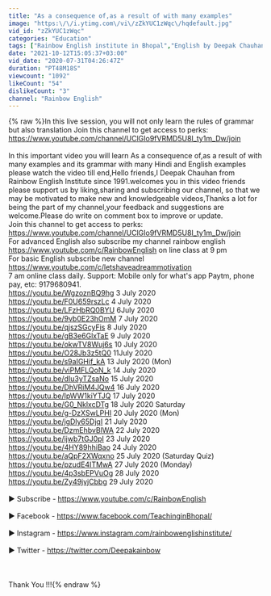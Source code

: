 ```yaml
---
title: "As a consequence of,as a result of with many examples"
image: "https:\/\/i.ytimg.com\/vi\/zZkYUC1zWqc\/hqdefault.jpg"
vid_id: "zZkYUC1zWqc"
categories: "Education"
tags: ["Rainbow English institute in Bhopal","English by Deepak Chauhan","best English classes to learn"]
date: "2021-10-12T15:05:37+03:00"
vid_date: "2020-07-31T04:26:47Z"
duration: "PT48M18S"
viewcount: "1092"
likeCount: "54"
dislikeCount: "3"
channel: "Rainbow English"
---
```

{% raw %}In this live session, you will not only learn the rules of grammar but also translation Join this channel to get access to perks:<br /><a rel="nofollow" target="blank" href="https://www.youtube.com/channel/UClGIo9fVRMD5U8I_ty1m_Dw/join">https://www.youtube.com/channel/UClGIo9fVRMD5U8I_ty1m_Dw/join</a><br /><br />In this important video you will learn As a consequence of,as a result of with many examples  and its grammar with many Hindi and English examples please watch the video till end,Hello friends,I Deepak Chauhan from Rainbow English Institute since 1991.welcomes you in this video friends please support us by liking,sharing and subscribing our channel, so that we may be motivated to make new and knowledgeable videos,Thanks a lot for being the part of my channel,your feedback and suggestions are welcome.Please do write on comment box to improve or update.<br />Join this channel to get access to perks:<br /><a rel="nofollow" target="blank" href="https://www.youtube.com/channel/UClGIo9fVRMD5U8I_ty1m_Dw/join">https://www.youtube.com/channel/UClGIo9fVRMD5U8I_ty1m_Dw/join</a><br />For advanced English also subscribe my channel rainbow english  <a rel="nofollow" target="blank" href="https://www.youtube.com/c/RainbowEnglish">https://www.youtube.com/c/RainbowEnglish</a> on line class at 9 pm<br />For basic English subscribe new channel <a rel="nofollow" target="blank" href="https://www.youtube.com/c/letshaveadreammotivation">https://www.youtube.com/c/letshaveadreammotivation</a><br /> 7 am online class daily.  Support: Mobile only for what's app Paytm, phone pay, etc:  9179680941.<br /><a rel="nofollow" target="blank" href="https://youtu.be/WgzoznBQ9hg">https://youtu.be/WgzoznBQ9hg</a>   3 July 2020 <br /><a rel="nofollow" target="blank" href="https://youtu.be/F0U659rszLc">https://youtu.be/F0U659rszLc</a>     4 July 2020  <br /><a rel="nofollow" target="blank" href="https://youtu.be/LFzHbRQ0BYU">https://youtu.be/LFzHbRQ0BYU</a>   6July 2020<br /><a rel="nofollow" target="blank" href="https://youtu.be/9vb0E23hOmM">https://youtu.be/9vb0E23hOmM</a> 7 July 2020<br /><a rel="nofollow" target="blank" href="https://youtu.be/qjszSGcyFis">https://youtu.be/qjszSGcyFis</a>       8 July 2020<br /><a rel="nofollow" target="blank" href="https://youtu.be/gB3e6GlxTaE">https://youtu.be/gB3e6GlxTaE</a>    9 July 2020<br /><a rel="nofollow" target="blank" href="https://youtu.be/okwTV8Wuj6s">https://youtu.be/okwTV8Wuj6s</a>  10 July 2020<br /><a rel="nofollow" target="blank" href="https://youtu.be/O28Jb3z5tQ0">https://youtu.be/O28Jb3z5tQ0</a>    11July 2020<br /><a rel="nofollow" target="blank" href="https://youtu.be/s9aIGHif_kA">https://youtu.be/s9aIGHif_kA</a>      13 July 2020 (Mon)<br /><a rel="nofollow" target="blank" href="https://youtu.be/viPMFLQoN_k">https://youtu.be/viPMFLQoN_k</a>    14 July 2020<br /><a rel="nofollow" target="blank" href="https://youtu.be/dIu3yTZsaNo">https://youtu.be/dIu3yTZsaNo</a>      15 July 2020<br /><a rel="nofollow" target="blank" href="https://youtu.be/DhVRiM4JQw4">https://youtu.be/DhVRiM4JQw4</a>   16 July 2020<br /><a rel="nofollow" target="blank" href="https://youtu.be/IpWW1kiYTJQ">https://youtu.be/IpWW1kiYTJQ</a>     17 July 2020<br /><a rel="nofollow" target="blank" href="https://youtu.be/G0_NklxcDTg">https://youtu.be/G0_NklxcDTg</a>       18 July 2020 Saturday<br /><a rel="nofollow" target="blank" href="https://youtu.be/g-DzXSwLPHI">https://youtu.be/g-DzXSwLPHI</a>       20 July 2020 (Mon)<br /><a rel="nofollow" target="blank" href="https://youtu.be/jgDly65DjqI">https://youtu.be/jgDly65DjqI</a>            21 July 2020<br /><a rel="nofollow" target="blank" href="https://youtu.be/DzmEhbvBlWA">https://youtu.be/DzmEhbvBlWA</a>      22 July 2020<br /><a rel="nofollow" target="blank" href="https://youtu.be/ijwb7tGJ0pI">https://youtu.be/ijwb7tGJ0pI</a>           23 July  2020<br /><a rel="nofollow" target="blank" href="https://youtu.be/4HY89hhiBao">https://youtu.be/4HY89hhiBao</a>       24 July 2020<br /><a rel="nofollow" target="blank" href="https://youtu.be/aQpF2XWqxno">https://youtu.be/aQpF2XWqxno</a>     25 July 2020 (Saturday Quiz)<br /><a rel="nofollow" target="blank" href="https://youtu.be/pzudE4ITMwA">https://youtu.be/pzudE4ITMwA</a>      27 July 2020 (Monday)<br /><a rel="nofollow" target="blank" href="https://youtu.be/4p3sbEPVuOg">https://youtu.be/4p3sbEPVuOg</a>      28 July 2020<br /><a rel="nofollow" target="blank" href="https://youtu.be/Zy49jvjCbbg">https://youtu.be/Zy49jvjCbbg</a>          29 July 2020<br /><br />► Subscribe -  <a rel="nofollow" target="blank" href="https://www.youtube.com/c/RainbowEnglish">https://www.youtube.com/c/RainbowEnglish</a><br /><br />► Facebook -  <a rel="nofollow" target="blank" href="https://www.facebook.com/TeachinginBhopal/">https://www.facebook.com/TeachinginBhopal/</a><br /><br />► Instagram - <a rel="nofollow" target="blank" href="https://www.instagram.com/rainbowenglishinstitute/">https://www.instagram.com/rainbowenglishinstitute/</a><br /><br />► Twitter -       <a rel="nofollow" target="blank" href="https://twitter.com/Deepakainbow">https://twitter.com/Deepakainbow</a><br /><br /><br /><br />Thank You !!!{% endraw %}
